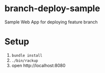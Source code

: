 branch-deploy-sample
====================

Sample Web App for deploying feature branch

# Setup

1. `bundle install`
2. `./bin/rackup`
3. open http://localhost:8080
